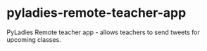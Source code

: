 # pyladies-remote-teacher-app
PyLadies Remote teacher app - allows teachers to send tweets for upcoming classes.
